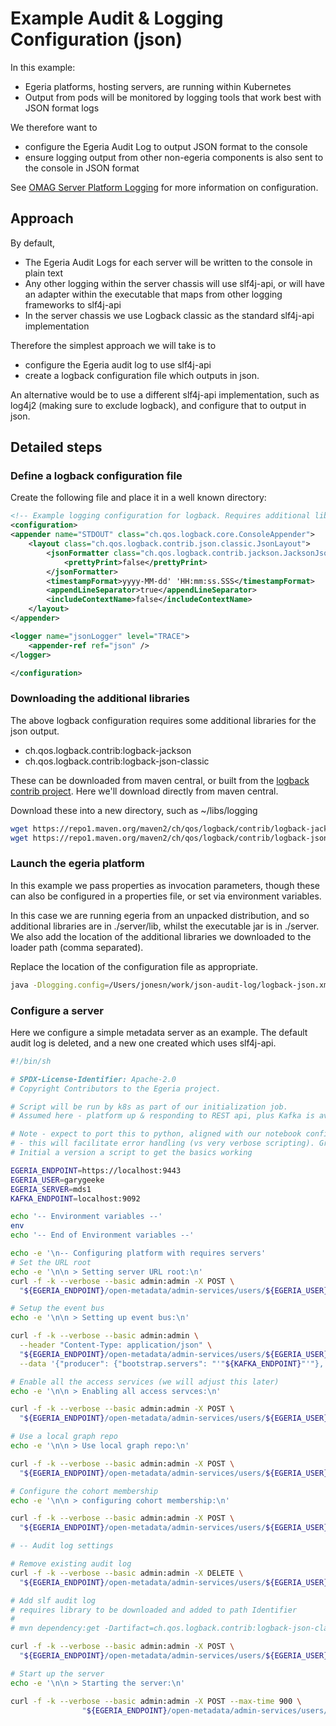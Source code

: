 <!-- SPDX-License-Identifier: CC-BY-4.0 -->
<!-- Copyright Contributors to the ODPi Egeria project 2020. -->

# Example Audit & Logging Configuration (json)

In this example:
 - Egeria platforms, hosting servers, are running within Kubernetes
 - Output from pods will be monitored by logging tools that work best with JSON format logs

We therefore want to 
 - configure the Egeria Audit Log to output JSON format to the console
 - ensure logging output from other non-egeria components is also sent to the console in JSON format

See [OMAG Server Platform Logging](omag-server-platform-logging.md) for more information on configuration.

## Approach

By default, 
 - The Egeria Audit Logs for each server will be written to the console in plain text
 - Any other logging within the server chassis will use slf4j-api, or will have an adapter within the executable that maps from other logging frameworks to slf4j-api
 - In the server chassis we use Logback classic as the standard slf4j-api implementation

Therefore the simplest approach we will take is to
 - configure the Egeria audit log to use slf4j-api
 - create a logback configuration file which outputs in json.

An alternative would be to use a different slf4j-api implementation, such as log4j2 (making sure to exclude logback), and configure that to output in json.

## Detailed steps
### Define a logback configuration file

Create the following file and place it in a well known directory:
``` xml
<!-- Example logging configuration for logback. Requires additional libraries -->
<configuration>
<appender name="STDOUT" class="ch.qos.logback.core.ConsoleAppender">
    <layout class="ch.qos.logback.contrib.json.classic.JsonLayout">
        <jsonFormatter class="ch.qos.logback.contrib.jackson.JacksonJsonFormatter">
            <prettyPrint>false</prettyPrint>
        </jsonFormatter>
        <timestampFormat>yyyy-MM-dd' 'HH:mm:ss.SSS</timestampFormat>
        <appendLineSeparator>true</appendLineSeparator>
        <includeContextName>false</includeContextName>
    </layout>
</appender>

<logger name="jsonLogger" level="TRACE">
    <appender-ref ref="json" />
</logger>

</configuration>
```
### Downloading the additional libraries

The above logback configuration requires some additional libraries for the json output. 

- ch.qos.logback.contrib:logback-jackson
- ch.qos.logback.contrib:logback-json-classic

These can be downloaded from maven central, or built from the [logback contrib project](https://github.com/qos-ch/logback-contrib). Here we'll download directly from maven central.

Download these into a new directory, such as ~/libs/logging
``` bash
wget https://repo1.maven.org/maven2/ch/qos/logback/contrib/logback-jackson/0.1.5/logback-jackson-0.1.5.jar
wget https://repo1.maven.org/maven2/ch/qos/logback/contrib/logback-json-classic/0.1.5/logback-json-classic-0.1.5.jar
```


### Launch the egeria platform

In this example we pass properties as invocation parameters, though these can also be configured in a properties file, or set via environment variables. 

In this case we are running egeria from an unpacked distribution, and so additional libraries are in ./server/lib, whilst the executable jar is in ./server. We also add the location of the additional libraries we downloaded to the loader path (comma separated).

Replace the location of the configuration file as appropriate.

``` bash
java -Dlogging.config=/Users/jonesn/work/json-audit-log/logback-json.xml -Dloader.path=./server/lib,/Users/jonesn/libs/logging -jar server/server-chassis-spring-4.1-SNAPSHOT.jar
```
### Configure a server

Here we configure a simple metadata server as an example. The default audit log is deleted, and a new one created which uses slf4j-api. 

``` bash
#!/bin/sh

# SPDX-License-Identifier: Apache-2.0
# Copyright Contributors to the Egeria project.

# Script will be run by k8s as part of our initialization job.
# Assumed here - platform up & responding to REST api, plus Kafka is available

# Note - expect to port this to python, aligned with our notebook configuration
# - this will facilitate error handling (vs very verbose scripting). Groovy an alternative
# Initial a version a script to get the basics working

EGERIA_ENDPOINT=https://localhost:9443
EGERIA_USER=garygeeke
EGERIA_SERVER=mds1
KAFKA_ENDPOINT=localhost:9092

echo '-- Environment variables --'
env
echo '-- End of Environment variables --'

echo -e '\n-- Configuring platform with requires servers'
# Set the URL root
echo -e '\n\n > Setting server URL root:\n'
curl -f -k --verbose --basic admin:admin -X POST \
  "${EGERIA_ENDPOINT}/open-metadata/admin-services/users/${EGERIA_USER}/servers/${EGERIA_SERVER}/server-url-root?url=${EGERIA_ENDPOINT}"

# Setup the event bus
echo -e '\n\n > Setting up event bus:\n'

curl -f -k --verbose --basic admin:admin \
  --header "Content-Type: application/json" \
  "${EGERIA_ENDPOINT}/open-metadata/admin-services/users/${EGERIA_USER}/servers/${EGERIA_SERVER}/event-bus" \
  --data '{"producer": {"bootstrap.servers": "'"${KAFKA_ENDPOINT}"'"}, "consumer": {"bootstrap.servers": "'"${KAFKA_ENDPOINT}"'"} }'

# Enable all the access services (we will adjust this later)
echo -e '\n\n > Enabling all access servces:\n'

curl -f -k --verbose --basic admin:admin -X POST \
  "${EGERIA_ENDPOINT}/open-metadata/admin-services/users/${EGERIA_USER}/servers/${EGERIA_SERVER}/access-services?serviceMode=ENABLED"

# Use a local graph repo
echo -e '\n\n > Use local graph repo:\n'

curl -f -k --verbose --basic admin:admin -X POST \
  "${EGERIA_ENDPOINT}/open-metadata/admin-services/users/${EGERIA_USER}/servers/${EGERIA_SERVER}/local-repository/mode/local-graph-repository"

# Configure the cohort membership
echo -e '\n\n > configuring cohort membership:\n'

curl -f -k --verbose --basic admin:admin -X POST \
  "${EGERIA_ENDPOINT}/open-metadata/admin-services/users/${EGERIA_USER}/servers/${EGERIA_SERVER}/cohorts/${EGERIA_COHORT}"

# -- Audit log settings

# Remove existing audit log
curl -f -k --verbose --basic admin:admin -X DELETE \
  "${EGERIA_ENDPOINT}/open-metadata/admin-services/users/${EGERIA_USER}/servers/${EGERIA_SERVER}/audit-log-destinations"

# Add slf audit log
# requires library to be downloaded and added to path Identifier
#
# mvn dependency:get -Dartifact=ch.qos.logback.contrib:logback-json-classic:LATEST -Ddest=logback-json-classic.jar

curl -f -k --verbose --basic admin:admin -X POST \
  "${EGERIA_ENDPOINT}/open-metadata/admin-services/users/${EGERIA_USER}/servers/${EGERIA_SERVER}/audit-log-destinations/SLF4J"

# Start up the server
echo -e '\n\n > Starting the server:\n'

curl -f -k --verbose --basic admin:admin -X POST --max-time 900 \
                "${EGERIA_ENDPOINT}/open-metadata/admin-services/users/${EGERIA_USER}/servers/${EGERIA_SERVER}/instance"
```
